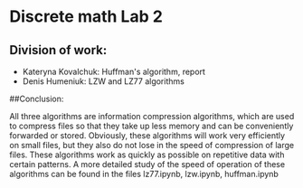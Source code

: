 # Discrete math Lab 2 

## Division of work:
 - Kateryna Kovalchuk: Huffman's algorithm, report
 - Denis Humeniuk: LZW and LZ77 algorithms

##Conclusion:

All three algorithms are information compression algorithms, which are used to compress files so that they take up less memory and can be conveniently forwarded or stored.
Obviously, these algorithms will work very efficiently on small files, but they also do not lose in the speed of compression of large files. These algorithms work as quickly as possible on repetitive data with certain patterns. A more detailed study of the speed of operation of these algorithms can be found in the files lz77.ipynb, lzw.ipynb, huffman.ipynb
